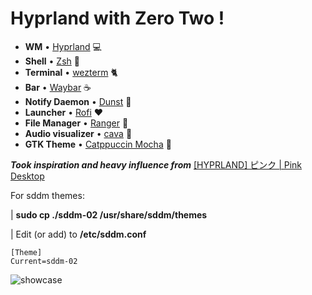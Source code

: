 # Hyprland with Zero Two !

- **WM** • [Hyprland](https://github.com/hyprwm/Hyprland) 💻
- **Shell** • [Zsh](https://www.zsh.org) 🐚
- **Terminal** • [wezterm](https://github.com/wez/wezterm) 🐈
- **Bar** • [Waybar](https://aur.archlinux.org/packages/waybar-hyprland-git) ☕
- **Notify Daemon** • [Dunst](https://github.com/dunst-project/dunst) 🚀
- **Launcher** • [Rofi](https://github.com/davatorium/rofi) ❤️ 
- **File Manager** • [Ranger](https://github.com/ranger/ranger) 📂
- **Audio visualizer** • [cava](https://github.com/karlstav/cava) 🎵
- **GTK Theme** • [Catppuccin Mocha](https://github.com/catppuccin/gtk) 👾

  
***Took inspiration and heavy influence from*** [[HYPRLAND] ピンク | Pink Desktop](https://www.reddit.com/r/unixporn/comments/1479eqh/hyprland_%E3%83%94%E3%83%B3%E3%82%AF_pink_desktop/)

For sddm themes:

| **sudo cp ./sddm-02 /usr/share/sddm/themes**

| Edit (or add) to **/etc/sddm.conf** 

```
[Theme]
Current=sddm-02
```




![showcase](/screenshot/screenshot.png)

